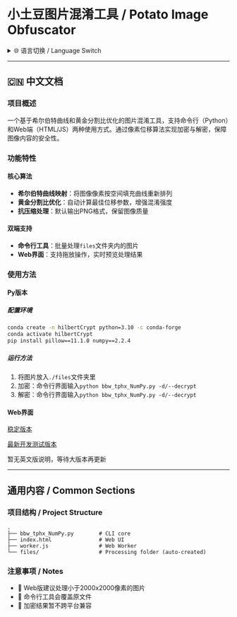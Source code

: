 # 小土豆图片混淆工具 / Potato Image Obfuscator

<!-- 顶部语言切换提示 -->
<details>
<summary>🌐 语言切换 / Language Switch</summary>

- [中文](#中文) | [English](#english)
</details>

---

<a id="中文"></a>

## 🇨🇳 中文文档

### 项目概述

一个基于希尔伯特曲线和黄金分割比优化的图片混淆工具，支持命令行（Python）和Web端（HTML/JS）两种使用方式。通过像素位移算法实现加密与解密，保障图像内容的安全性。

### 功能特性

#### 核心算法

- **希尔伯特曲线映射**：将图像像素按空间填充曲线重新排列
- **黄金分割比优化**：自动计算最佳位移参数，增强混淆强度
- **抗压缩处理**：默认输出PNG格式，保留图像质量

#### 双端支持

- **命令行工具**：批量处理`files`文件夹内的图片
- **Web界面**：支持拖放操作，实时预览处理结果

### 使用方法

#### Py版本

##### 配置环境

```bash
conda create -n hilbertCrypt python=3.10 -c conda-forge
conda activate hilbertCrypt
pip install pillow==11.1.0 numpy==2.2.4
```

##### 运行方法

1. 将图片放入`./files`文件夹里
2. 加密：命令行界面输入`python bbw_tphx_NumPy.py -d/--decrypt`
3. 解密：命令行界面输入`python bbw_tphx_NumPy.py -d/--decrypt`

#### Web界面

[稳定版本](https://baobingwen.github.io/tools/GilbertCrypt/test/)

[最新开发测试版本](https://baobingwen.github.io/tools/GilbertCrypt/test/)

<a id="english"></a>

暂无英文版说明，等待大版本再更新

---

## 通用内容 / Common Sections

### 项目结构 / Project Structure

```
.
├── bbw_tphx_NumPy.py        # CLI core
├── index.html               # Web UI
├── worker.js                # Web Worker
└── files/                   # Processing folder (auto-created)
```

### 注意事项 / Notes

- 🔸 Web版建议处理小于2000x2000像素的图片
- 🔸 命令行工具会覆盖原文件
- 🔸 加密结果暂不跨平台兼容